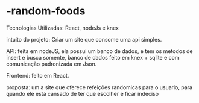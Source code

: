 # -random-foods

Tecnologias Utilizadas: React, nodeJs e knex

intuito do projeto: Criar um site que consome uma api simples.

API: feita em nodeJS, ela possui um banco de dados, e tem os metodos de insert e busca somente, banco de dados feito em knex + sqlite e com comunicação padronizada em Json.

Frontend: feito em React.

proposta: um a site que oferece refeições randomicas para o usuario, para quando ele está cansado de ter que escolher e ficar indeciso 
